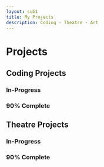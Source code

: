 ```yaml
---
layout: sub1
title: My Projects
description: Coding - Theatre - Art
---
```


# Projects

## Coding Projects

### In-Progress

### 90% Complete

## Theatre Projects

### In-Progress

### 90% Complete
